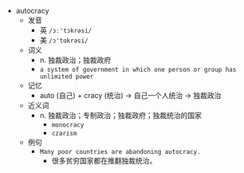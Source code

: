 - autocracy
  - 发音
    - 英 `/ɔː'tɔkrəsi/`
    - 美 `/ɔ'tɑkrəsi/`
  - 词义
    - n. 独裁政治；独裁政府
    - `a system of government in which one person or group has unlimited power`
  - 记忆
    - auto (自己) + cracy (统治) → 自己一个人统治 → 独裁政治
  - 近义词
    - n. 独裁政治；专制政治；独裁政府；独裁统治的国家
      - `monocracy`
      - `czarism`
  - 例句
    - `Many poor countries are abandoning autocracy.`
      - 很多贫穷国家都在推翻独裁统治。

